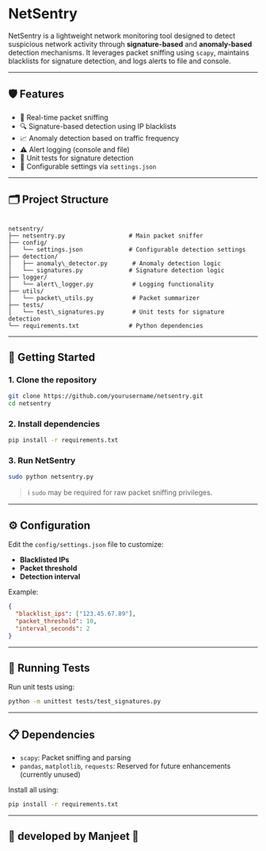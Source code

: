 
# NetSentry

NetSentry is a lightweight network monitoring tool designed to detect suspicious network activity through **signature-based** and **anomaly-based** detection mechanisms. It leverages packet sniffing using `scapy`, maintains blacklists for signature detection, and logs alerts to file and console.

---

## 🛡 Features

- 📡 Real-time packet sniffing
- 🔍 Signature-based detection using IP blacklists
- 📈 Anomaly detection based on traffic frequency
- ⚠️ Alert logging (console and file)
- 🧪 Unit tests for signature detection
- 🔧 Configurable settings via `settings.json`

---

## 🗂 Project Structure

```

netsentry/
├── netsentry.py                  # Main packet sniffer
├── config/
│   └── settings.json             # Configurable detection settings
├── detection/
│   ├── anomaly\_detector.py       # Anomaly detection logic
│   └── signatures.py             # Signature detection logic
├── logger/
│   └── alert\_logger.py           # Logging functionality
├── utils/
│   └── packet\_utils.py           # Packet summarizer
├── tests/
│   └── test\_signatures.py        # Unit tests for signature detection
└── requirements.txt              # Python dependencies

````

---

## 🚀 Getting Started

### 1. Clone the repository

```bash
git clone https://github.com/yourusername/netsentry.git
cd netsentry
````

### 2. Install dependencies

```bash
pip install -r requirements.txt
```

### 3. Run NetSentry

```bash
sudo python netsentry.py
```

> ℹ️ `sudo` may be required for raw packet sniffing privileges.

---

## ⚙️ Configuration

Edit the `config/settings.json` file to customize:

* **Blacklisted IPs**
* **Packet threshold**
* **Detection interval**

Example:

```json
{
  "blacklist_ips": ["123.45.67.89"],
  "packet_threshold": 10,
  "interval_seconds": 2
}
```

---

## 🧪 Running Tests

Run unit tests using:

```bash
python -m unittest tests/test_signatures.py
```

---

## 📋 Dependencies

* `scapy`: Packet sniffing and parsing
* `pandas`, `matplotlib`, `requests`: Reserved for future enhancements (currently unused)

Install all using:

```bash
pip install -r requirements.txt
```

---

## 📝 developed by Manjeet 🦦
